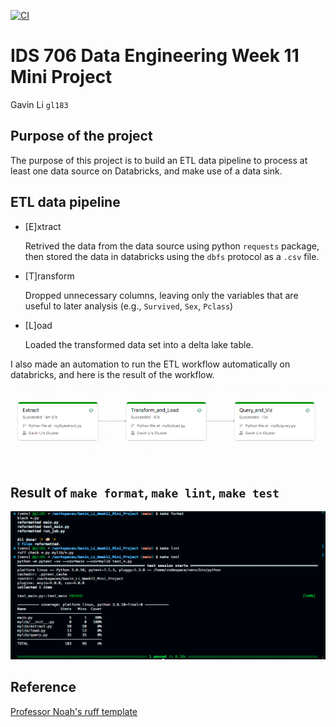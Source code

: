 [![CI](https://github.com/nogibjj/Gavin_Li_Week11_Mini_Project/actions/workflows/cicd.yml/badge.svg)](https://github.com/nogibjj/Gavin_Li_Week11_Mini_Project/actions/workflows/cicd.yml)
# IDS 706 Data Engineering Week 11 Mini Project
Gavin Li `gl183`

## Purpose of the project
The purpose of this project is to build an ETL data pipeline to process at least one data source on Databricks, and make use of a data sink.

## ETL data pipeline

- [E]xtract

  Retrived the data from the data source using python `requests` package, then stored the data in databricks using the `dbfs` protocol as a `.csv` file.
- [T]ransform

  Dropped unnecessary columns, leaving only the variables that are useful to later analysis (e.g., `Survived`, `Sex`, `Pclass`)
- [L]oad

  Loaded the transformed data set into a delta lake table.

I also made an automation to run the ETL workflow automatically on databricks, and here is the result of the workflow.

![rslt_workflow](./resources/rslt_workflow.png)

## Result of `make format`, `make lint`, `make test`

![rslt_make](./resources/rslt_make.png)

## Reference

[Professor Noah's ruff template](https://github.com/nogibjj/python-ruff-template)